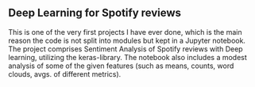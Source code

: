 ## Deep Learning for Spotify reviews
This is one of the very first projects I have ever done, which is the main reason the code is not split into modules but kept in a Jupyter notebook.
The project comprises Sentiment Analysis of Spotify reviews with Deep learning, utilizing the keras-library. The notebook also includes a modest analysis
of some of the given features (such as means, counts, word clouds, avgs. of different metrics). 

